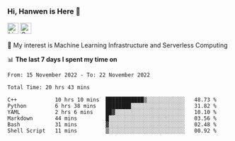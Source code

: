 ### Hi, Hanwen is Here 👋
<p>
	<a href="https://www.linkedin.com/in/liu-hanwen/"><img src="https://img.shields.io/badge/@hanwen-0A66C2?style=flat&logo=LinkedIn&logoColor=white" alt="Linkedin"  height="25px"/></a> 
	<a href="https://scholar.google.com/citations?user=HDF0su0AAAAJ"><img src="https://img.shields.io/badge/scholar-4385FE.svg?&style=plastic&logo=google-scholar&logoColor=white" alt="Google Scholar" height="25px"> </a>
</p>
🌱 My interest is Machine Learning Infrastructure and Serverless Computing

📊 **The last 7 days I spent my time on** 
<!--START_SECTION:waka-->

```text
From: 15 November 2022 - To: 22 November 2022

Total Time: 20 hrs 43 mins

C++            10 hrs 10 mins  ████████████▒░░░░░░░░░░░░   48.73 %
Python         6 hrs 38 mins   ████████░░░░░░░░░░░░░░░░░   31.82 %
YAML           2 hrs 6 mins    ██▓░░░░░░░░░░░░░░░░░░░░░░   10.10 %
Markdown       44 mins         █░░░░░░░░░░░░░░░░░░░░░░░░   03.56 %
Bash           31 mins         ▓░░░░░░░░░░░░░░░░░░░░░░░░   02.48 %
Shell Script   11 mins         ▒░░░░░░░░░░░░░░░░░░░░░░░░   00.92 %
```

<!--END_SECTION:waka-->


<!--
**david990917/david990917** is a ✨ _special_ ✨ repository because its `README.md` (this file) appears on your GitHub profile.

Here are some ideas to get you started:

- 🔭 I’m currently working on ...
- 🌱 I’m currently learning ...
- 👯 I’m looking to collaborate on ...
- 🤔 I’m looking for help with ...
- 💬 Ask me about ...
- 📫 How to reach me: ...
- 😄 Pronouns: ...
- ⚡ Fun fact: ...
-->
